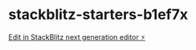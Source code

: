 # stackblitz-starters-b1ef7x

[Edit in StackBlitz next generation editor ⚡️](https://stackblitz.com/~/github.com/Prasad814359/stackblitz-starters-b1ef7x)